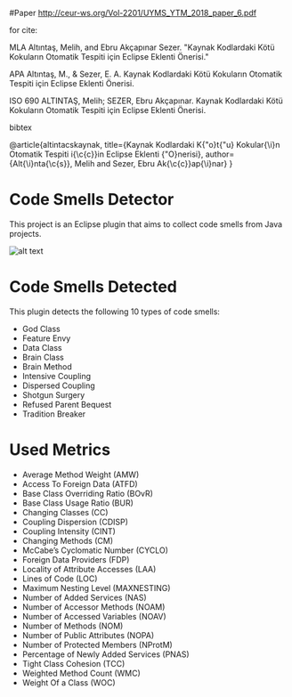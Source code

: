#Paper
http://ceur-ws.org/Vol-2201/UYMS_YTM_2018_paper_6.pdf

for cite:

MLA Altıntaş, Melih, and Ebru Akçapınar Sezer. "Kaynak Kodlardaki Kötü Kokuların Otomatik Tespiti için Eclipse Eklenti Önerisi."

APA Altıntaş, M., & Sezer, E. A. Kaynak Kodlardaki Kötü Kokuların Otomatik Tespiti için Eclipse Eklenti Önerisi.

ISO 690 ALTINTAŞ, Melih; SEZER, Ebru Akçapınar. Kaynak Kodlardaki Kötü Kokuların Otomatik Tespiti için Eclipse Eklenti Önerisi.

bibtex

@article{altintacskaynak,
  title={Kaynak Kodlardaki K{\"o}t{\"u} Kokular{\i}n Otomatik Tespiti i{\c{c}}in Eclipse Eklenti {\"O}nerisi},
  author={Alt{\i}nta{\c{s}}, Melih and Sezer, Ebru Ak{\c{c}}ap{\i}nar}
}

# Code Smells Detector

This project is an Eclipse plugin that aims to collect code smells from Java projects.

![alt text](https://github.com/MelihAltintas/AutomaticJavaCodeSmellDetectorEclipsePlugin/blob/master/pluginview.png)

# Code Smells Detected

This plugin detects the following 10 types of code smells:

- God Class
- Feature Envy
- Data Class
- Brain Class
- Brain Method
- Intensive Coupling
- Dispersed Coupling
- Shotgun Surgery
- Refused Parent Bequest
- Tradition Breaker

# Used Metrics

- Average Method Weight (AMW)
- Access To Foreign Data (ATFD)
- Base Class Overriding Ratio  (BOvR)
- Base Class Usage Ratio (BUR)
- Changing Classes (CC)
- Coupling Dispersion (CDISP)
- Coupling Intensity (CINT)
- Changing Methods (CM)
- McCabe’s Cyclomatic Number (CYCLO)
- Foreign Data Providers (FDP)
- Locality of Attribute Accesses (LAA)
- Lines of Code (LOC)
- Maximum Nesting Level (MAXNESTING)
- Number of Added Services (NAS) 
- Number of Accessor Methods (NOAM)
- Number of Accessed Variables  (NOAV)
- Number of Methods  (NOM)
- Number of Public Attributes (NOPA)
- Number of Protected Members (NProtM)
- Percentage of Newly Added Services (PNAS)
- Tight Class Cohesion (TCC)
- Weighted Method Count (WMC)
- Weight Of a Class (WOC)
